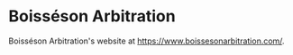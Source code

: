 # Boisséson Arbitration

Boisséson Arbitration's website at <https://www.boissesonarbitration.com/>.
